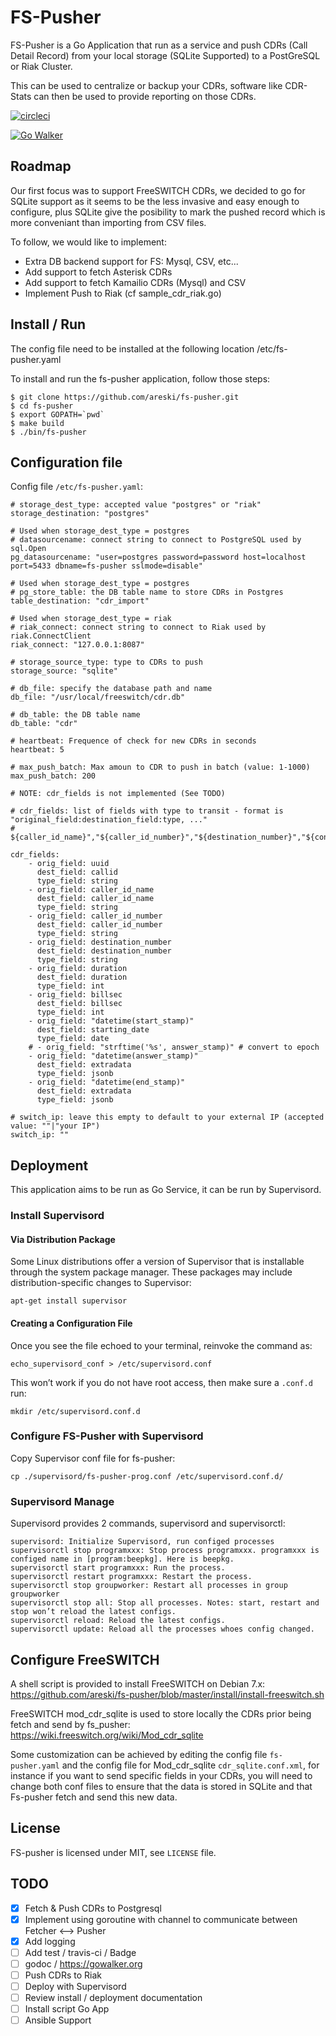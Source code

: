 # FS-Pusher

FS-Pusher is a Go Application that run as a service and push CDRs (Call Detail Record) from your local storage
(SQLite Supported) to a PostGreSQL or Riak Cluster.

This can be used to centralize or backup your CDRs, software like CDR-Stats can then be used to provide
reporting on those CDRs.

[![circleci](https://circleci.com/gh/areski/fs-pusher.png)](https://circleci.com/gh/areski/fs-pusher)

[![Go Walker](http://gowalker.org/api/v1/badge)](https://gowalker.org/github.com/areski/fs-pusher)


## Roadmap

Our first focus was to support FreeSWITCH CDRs, we decided to go for SQLite support as it seems to
be the less invasive and easy enough to configure, plus SQLite give the posibility to mark the pushed
record which is more conveniant than importing from CSV files.

To follow, we would like to implement:

- Extra DB backend support for FS: Mysql, CSV, etc...
- Add support to fetch Asterisk CDRs
- Add support to fetch Kamailio CDRs (Mysql) and CSV
- Implement Push to Riak (cf sample_cdr_riak.go)


## Install / Run

The config file need to be installed at the following location /etc/fs-pusher.yaml

To install and run the fs-pusher application, follow those steps:

    $ git clone https://github.com/areski/fs-pusher.git
    $ cd fs-pusher
    $ export GOPATH=`pwd`
    $ make build
    $ ./bin/fs-pusher


## Configuration file

Config file `/etc/fs-pusher.yaml`:

    # storage_dest_type: accepted value "postgres" or "riak"
    storage_destination: "postgres"

    # Used when storage_dest_type = postgres
    # datasourcename: connect string to connect to PostgreSQL used by sql.Open
    pg_datasourcename: "user=postgres password=password host=localhost port=5433 dbname=fs-pusher sslmode=disable"

    # Used when storage_dest_type = postgres
    # pg_store_table: the DB table name to store CDRs in Postgres
    table_destination: "cdr_import"

    # Used when storage_dest_type = riak
    # riak_connect: connect string to connect to Riak used by riak.ConnectClient
    riak_connect: "127.0.0.1:8087"

    # storage_source_type: type to CDRs to push
    storage_source: "sqlite"

    # db_file: specify the database path and name
    db_file: "/usr/local/freeswitch/cdr.db"

    # db_table: the DB table name
    db_table: "cdr"

    # heartbeat: Frequence of check for new CDRs in seconds
    heartbeat: 5

    # max_push_batch: Max amoun to CDR to push in batch (value: 1-1000)
    max_push_batch: 200

    # NOTE: cdr_fields is not implemented (See TODO)

    # cdr_fields: list of fields with type to transit - format is "original_field:destination_field:type, ..."
    # ${caller_id_name}","${caller_id_number}","${destination_number}","${context}","${start_stamp}","${answer_stamp}","${end_stamp}",${duration},${billsec},"${hangup_cause}","${uuid}","${bleg_uuid}","${accountcode}

    cdr_fields:
        - orig_field: uuid
          dest_field: callid
          type_field: string
        - orig_field: caller_id_name
          dest_field: caller_id_name
          type_field: string
        - orig_field: caller_id_number
          dest_field: caller_id_number
          type_field: string
        - orig_field: destination_number
          dest_field: destination_number
          type_field: string
        - orig_field: duration
          dest_field: duration
          type_field: int
        - orig_field: billsec
          dest_field: billsec
          type_field: int
        - orig_field: "datetime(start_stamp)"
          dest_field: starting_date
          type_field: date
        # - orig_field: "strftime('%s', answer_stamp)" # convert to epoch
        - orig_field: "datetime(answer_stamp)"
          dest_field: extradata
          type_field: jsonb
        - orig_field: "datetime(end_stamp)"
          dest_field: extradata
          type_field: jsonb

    # switch_ip: leave this empty to default to your external IP (accepted value: ""|"your IP")
    switch_ip: ""


## Deployment

This application aims to be run as Go Service, it can be run by Supervisord.

### Install Supervisord

#### Via Distribution Package

Some Linux distributions offer a version of Supervisor that is installable through the system package manager. These packages may include distribution-specific changes to Supervisor:

    apt-get install supervisor


#### Creating a Configuration File

Once you see the file echoed to your terminal, reinvoke the command as:

    echo_supervisord_conf > /etc/supervisord.conf

This won’t work if you do not have root access, then make sure a `.conf.d` run:

    mkdir /etc/supervisord.conf.d

### Configure FS-Pusher with Supervisord

Copy Supervisor conf file for fs-pusher:

    cp ./supervisord/fs-pusher-prog.conf /etc/supervisord.conf.d/

### Supervisord Manage

Supervisord provides 2 commands, supervisord and supervisorctl:

    supervisord: Initialize Supervisord, run configed processes
    supervisorctl stop programxxx: Stop process programxxx. programxxx is configed name in [program:beepkg]. Here is beepkg.
    supervisorctl start programxxx: Run the process.
    supervisorctl restart programxxx: Restart the process.
    supervisorctl stop groupworker: Restart all processes in group groupworker
    supervisorctl stop all: Stop all processes. Notes: start, restart and stop won’t reload the latest configs.
    supervisorctl reload: Reload the latest configs.
    supervisorctl update: Reload all the processes whoes config changed.

## Configure FreeSWITCH

A shell script is provided to install FreeSWITCH on Debian 7.x: https://github.com/areski/fs-pusher/blob/master/install/install-freeswitch.sh

FreeSWITCH mod_cdr_sqlite is used to store locally the CDRs prior being fetch and send by fs_pusher: https://wiki.freeswitch.org/wiki/Mod_cdr_sqlite

Some customization can be achieved by editing the config file `fs-pusher.yaml` and the config file for Mod_cdr_sqlite `cdr_sqlite.conf.xml`, for instance if you want to send specific fields in your CDRs, you will need to change both conf files to ensure that the data is stored in SQLite and that Fs-pusher fetch and send this new data.


## License

FS-pusher is licensed under MIT, see `LICENSE` file.


## TODO

- [x] Fetch & Push CDRs to Postgresql
- [x] Implement using goroutine with channel to communicate between Fetcher <--> Pusher
- [x] Add logging
- [ ] Add test / travis-ci / Badge
- [ ] godoc / https://gowalker.org
- [ ] Push CDRs to Riak
- [ ] Deploy with Supervisord
- [ ] Review install / deployment documentation
- [ ] Install script Go App
- [ ] Ansible Support
